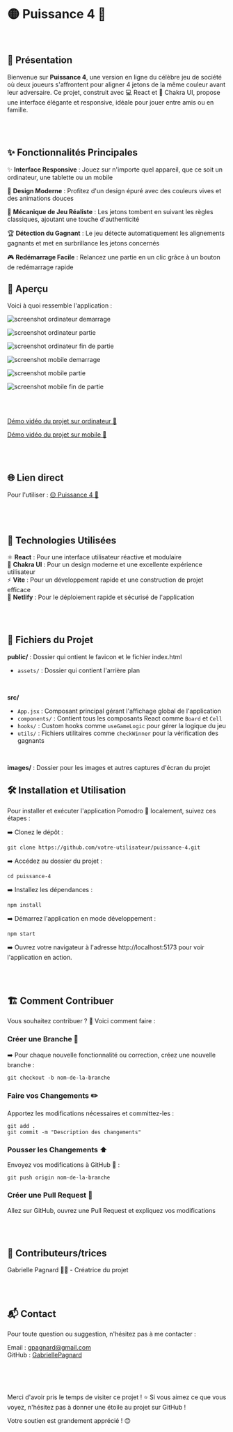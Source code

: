 # 🟡 Puissance 4 🔴

<br>

## 📜 Présentation

Bienvenue sur **Puissance 4**, une version en ligne du célèbre jeu de société où deux joueurs s'affrontent pour aligner 4 jetons de la même couleur avant leur adversaire. Ce projet, construit avec 💻 React et 💅 Chakra UI, propose une interface élégante et responsive, idéale pour jouer entre amis ou en famille.

<br>
<br>


## ✨ Fonctionnalités Principales

✨ **Interface Responsive** : Jouez sur n'importe quel appareil, que ce soit un ordinateur, une tablette ou un mobile   

🎨 **Design Moderne** : Profitez d'un design épuré avec des couleurs vives et des animations douces   

🎯 **Mécanique de Jeu Réaliste** : Les jetons tombent en suivant les règles classiques, ajoutant une touche d'authenticité   

🏆 **Détection du Gagnant** : Le jeu détecte automatiquement les alignements gagnants et met en surbrillance les jetons concernés   

🎮 **Redémarrage Facile** : Relancez une partie en un clic grâce à un bouton de redémarrage rapide   

## 📸 Aperçu

Voici à quoi ressemble l'application :   

![screenshot ordinateur demarrage](/images/screenshot_desktop_demarrage.jpg)   

![screenshot ordinateur partie](/images/screenshot_desktop_partie.jpg)   

![screenshot ordinateur fin de partie](/images/screenshot_desktop_fin_partiejpg.jpg)   

![screenshot mobile demarrage](/images/screenshot_mobile_demarrage.jpg)   

![screenshot mobile partie](/images/screenshot_mobile_partie.jpg)   

![screenshot mobile fin de partie](/images/screenshot_mobile_fin_partiejpg.jpg)   

<br>
<br>

[Démo vidéo du projet sur ordinateur 🎥](https://www.youtube.com/watch?v=6Q9jnpUi8T0)

[Démo vidéo du projet sur mobile 🎥](https://www.youtube.com/watch?v=7LzeEruRcX0)

<br>
<br>

## 🌐 Lien direct

Pour l'utiliser : [🟡 Puissance 4 🔴](https://66cf99504c8aa03235ed28da--statuesque-longma-e061ea.netlify.app/)   

<br>
<br>

## 🔧 Technologies Utilisées

⚛️ **React** : Pour une interface utilisateur réactive et modulaire   
💅 **Chakra UI** : Pour un design moderne et une excellente expérience utilisateur   
⚡ **Vite** : Pour un développement rapide et une construction de projet efficace   
🚀 **Netlify** : Pour le déploiement rapide et sécurisé de l'application   

<br>
<br>

## 📂 Fichiers du Projet

**public/** : Dossier qui ontient le favicon et le fichier index.html   

-  `assets/` : Dossier qui contient l'arrière plan    

<br> 

**src/**

  - `App.jsx` : Composant principal gérant l'affichage global de l'application   
  - `components/` : Contient tous les composants React comme `Board` et `Cell`   
  - `hooks/` : Custom hooks comme `useGameLogic` pour gérer la logique du jeu   
  - `utils/` : Fichiers utilitaires comme `checkWinner` pour la vérification des gagnants   

<br>

**images/** : Dossier pour les images et autres captures d'écran du projet   

## 🛠️ Installation et Utilisation

Pour installer et exécuter l'application Pomodro 🚀 localement, suivez ces étapes :   

➡️ Clonez le dépôt :   
 
`git clone https://github.com/votre-utilisateur/puissance-4.git`   

➡️ Accédez au dossier du projet :   

`cd puissance-4`   

➡️ Installez les dépendances :   

`npm install`   

➡️ Démarrez l'application en mode développement :   

`npm start`   

➡️ Ouvrez votre navigateur à l'adresse http://localhost:5173 pour voir l'application en action.   

<br>
<br>


## 🏗️ Comment Contribuer

Vous souhaitez contribuer ? 🎉 Voici comment faire :   

### Créer une Branche 🌿

➡️ Pour chaque nouvelle fonctionnalité ou correction, créez une nouvelle branche :   

`git checkout -b nom-de-la-branche`   

### Faire vos Changements ✏️   

Apportez les modifications nécessaires et committez-les :   

`git add .`   
`git commit -m "Description des changements"`   

### Pousser les Changements ⬆️   

Envoyez vos modifications à GitHub 📨 :

`git push origin nom-de-la-branche`   

### Créer une Pull Request 🔄   

Allez sur GitHub, ouvrez une Pull Request et expliquez vos modifications   

<br>
<br>

## 🤝 Contributeurs/trices

Gabrielle Pagnard 🧑‍💻 - Créatrice du projet

<br>
<br>

## 📬 Contact

Pour toute question ou suggestion, n'hésitez pas à me contacter :   

Email : gpagnard@gmail.com   
GitHub : [GabriellePagnard](https://github.com/GabriellePagnard)     

<br>
<br>
<br>

Merci d'avoir pris le temps de visiter ce projet ! ⭐️ Si vous aimez ce que vous voyez, n'hésitez pas à donner une étoile au projet sur GitHub ! 

Votre soutien est grandement apprécié ! 😊